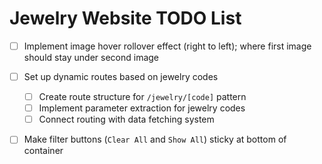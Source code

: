 # Jewelry Website TODO List

- [ ] Implement image hover rollover effect (right to left); where first image should stay under second image

- [ ] Set up dynamic routes based on jewelry codes
  - [ ] Create route structure for `/jewelry/[code]` pattern
  - [ ] Implement parameter extraction for jewelry codes
  - [ ] Connect routing with data fetching system

- [ ] Make filter buttons (`Clear All` and `Show All`) sticky at bottom of container

